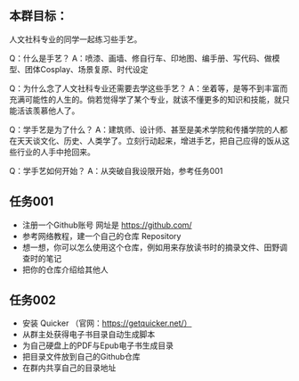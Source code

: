## 本群目标：
人文社科专业的同学一起练习些手艺。

Q：什么是手艺？
A：喷漆、画墙、修自行车、印地图、编手册、写代码、做模型、团体Cosplay、场景复原、时代设定

Q：为什么念了人文社科专业还需要去学这些手艺？
A：坐着等，是等不到丰富而充满可能性的人生的。倘若觉得学了某个专业，就该不懂更多的知识和技能，就只能活该羡慕他人了。

Q：学手艺是为了什么？
A：建筑师、设计师、甚至是美术学院和传播学院的人都在天天谈文化、历史、人类学了。立刻行动起来，增进手艺，把自己应得的饭从这些行业的人手中抢回来。

Q：学手艺如何开始？
A：从突破自我设限开始，参考任务001

## 任务001
- 注册一个Github账号 网址是 https://github.com/
- 参考网络教程，建一个自己的仓库 Repository
- 想一想，你可以怎么使用这个仓库，例如用来存放读书时的摘录文件、田野调查时的笔记
- 把你的仓库介绍给其他人

## 任务002
- 安装 Quicker （官网：https://getquicker.net/）
- 从群主处获得电子书目录自动生成脚本
- 为自己硬盘上的PDF与Epub电子书生成目录
- 把目录文件放到自己的Github仓库
- 在群内共享自己的目录地址
